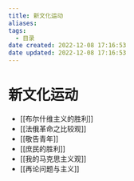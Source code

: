 ```yaml
---
title: 新文化运动
aliases:
tags:
  - 目录
date created: 2022-12-08 17:16:53
date updated: 2022-12-08 17:16:53
---
```


# 新文化运动

- [[布尔什维主义的胜利]]
- [[法俄革命之比较观]]
- [[敬告青年]]
- [[庶民的胜利]]
- [[我的马克思主义观]]
- [[再论问题与主义]]
